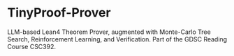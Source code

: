 # TinyProof-Prover
LLM-based Lean4 Theorem Prover, augmented with Monte-Carlo Tree Search, Reinforcement Learning, and Verification. Part of the GDSC Reading Course CSC392.
